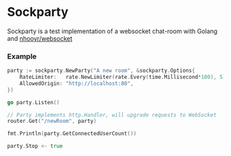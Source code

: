 # Sockparty

Sockparty is a test implementation of a websocket chat-room with Golang and [nhooyr/websocket](https://github.com/nhooyr/websocket)

### Example

```go
party := sockparty.NewParty("A new room", &sockparty.Options{
	RateLimiter:   rate.NewLimiter(rate.Every(time.Millisecond*100), 5),
	AllowedOrigin: "http://localhost:80",
})

go party.Listen()

// Party implements http.Handler, will upgrade requests to WebSocket
router.Get("/newRoom", party)

fmt.Println(party.GetConnectedUserCount())

party.Stop <- true
```
